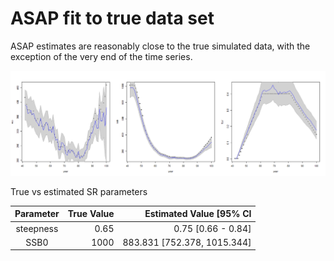 # ASAP fit to true data set
ASAP estimates are reasonably close to the true simulated data, with the exception of the very end of the time series.

![3panel fit](3panel_true_vs_est.png)

True vs estimated SR parameters

| Parameter | True Value     | Estimated Value [95% CI|
|:---------:|---------------:|----------------:|
| steepness | 0.65           |   0.75  [0.66 - 0.84]        |
| SSB0      | 1000           |   883.831  [752.378, 1015.344]     |



